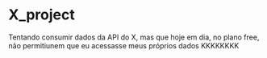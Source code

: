 # X_project
Tentando consumir dados da API do X, mas que hoje em dia, no plano free, não permitiunem que eu acessasse meus próprios dados KKKKKKKK
